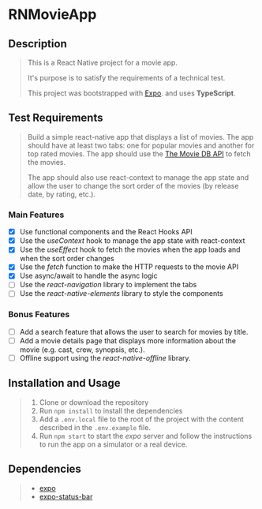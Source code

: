 # RNMovieApp

## Description

> This is a React Native project for a movie app.
>
> It's purpose is to satisfy the requirements of a technical test.
>
> This project was bootstrapped with [Expo](https://expo.io/). and uses **TypeScript**.

## Test Requirements

> Build a simple react-native app that displays a list of movies. The app should have at least two tabs: one for popular movies and another for top rated movies. The app should use the [The Movie DB API](https://developers.themoviedb.org/4/getting-started) to fetch the movies.
>
> The app should also use react-context to manage the app state and allow the user to change the sort order of the movies (by release date, by rating, etc.).

### Main Features

- [x] Use functional components and the React Hooks API
- [x] Use the _useContext_ hook to manage the app state with react-context
- [x] Use the _useEffect_ hook to fetch the movies when the app loads and when the sort order changes
- [x] Use the _fetch_ function to make the HTTP requests to the movie API
- [x] Use async/await to handle the async logic
- [ ] Use the _react-navigation_ library to implement the tabs
- [ ] Use the _react-native-elements_ library to style the components

### Bonus Features

- [ ] Add a search feature that allows the user to search for movies by title.
- [ ] Add a movie details page that displays more information about the movie (e.g. cast, crew, synopsis, etc.).
- [ ] Offline support using the _react-native-offline_ library.

## Installation and Usage

> 1. Clone or download the repository
> 2. Run `npm install` to install the dependencies
> 3. Add a `.env.local` file to the root of the project with the content described in the `.env.example` file.
> 4. Run `npm start` to start the _expo_ server and follow the instructions to run the app on a simulator or a real device.

## Dependencies

> - [expo](https://www.npmjs.com/package/expo)
> - [expo-status-bar](https://www.npmjs.com/package/expo-status-bar)
